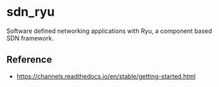 # sdn_ryu
Software defined networking applications with Ryu, a component based SDN framework.


## Reference
- https://channels.readthedocs.io/en/stable/getting-started.html
